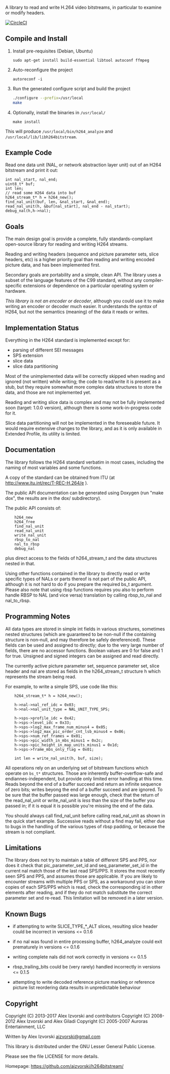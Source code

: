A library to read and write H.264 video bitstreams, in particular to examine or modify headers.

[![CircleCI](https://circleci.com/gh/aizvorski/h264bitstream.svg?style=shield)](https://circleci.com/gh/aizvorski/h264bitstream)

## Compile and Install

1. Install pre-requisites (Debian, Ubuntu)
  
    `sudo apt-get install build-essential libtool autoconf ffmpeg`

1. Auto-reconfigure the project

    `autoreconf -i`

1. Run the generated configure script and build the project

    ```sh
    ./configure --prefix=/usr/local
    make
    ```

1. Optionally, install the binaries in `/usr/local/`

    `make install`

This will produce `/usr/local/bin/h264_analyze` and `/usr/local/lib/libh264bitstream`.

## Example Code

Read one data unit (NAL, or network abstraction layer unit) out of an H264 bitstream and print it out:

```
int nal_start, nal_end;
uint8_t* buf;
int len;
// read some H264 data into buf
h264_stream_t* h = h264_new();
find_nal_unit(buf, len, &nal_start, &nal_end);
read_nal_unit(h, &buf[nal_start], nal_end - nal_start);
debug_nal(h,h->nal);
```

## Goals

The main design goal is provide a complete, fully standards-compliant open-source library for reading and writing H264 streams.

Reading and writing headers (sequence and picture parameter sets, slice headers, etc) is a higher priority goal than reading and writing encoded picture data, and has been implemented first.

Secondary goals are portability and a simple, clean API.  The library uses a subset of the language features of the C99 standard, without any compiler-specific extensions or dependence on a particular operating system or hardware.

_This library is not an encoder or decoder_, although you could use it to make writing an encoder or decoder much easier.  It understands the _syntax_ of H264, but not the semantics (meaning) of the data it reads or writes.


## Implementation Status

Everything in the H264 standard is implemented except for: 
- parsing of different SEI messages
- SPS extension
- slice data
- slice data partitioning

Most of the unimplemented data will be correctly skipped when reading and ignored (not written) while writing; the code to read/write it is present as a stub, but they require somewhat more complex data structures to store the data, and those are not implemented yet.

Reading and writing slice data is complex and may not be fully implemented soon (target: 1.0.0 version), although there is some work-in-progress code for it.

Slice data partitioning will not be implemented in the foreseeable future.  It would require extensive changes to the library, and as it is only available in Extended Profile, its utility is limited.


## Documentation

The library follows the H264 standard verbatim in most cases, including the naming of most variables and some functions.

A copy of the standard can be obtained from ITU (at http://www.itu.int/rec/T-REC-H.264/e ).

The public API documentation can be generated using Doxygen (run "make dox", the results are in the dox/ subdirectory).

The public API consists of:

```
    h264_new
    h264_free
    find_nal_unit
    read_nal_unit
    write_nal_unit
    rbsp_to_nal
    nal_to_rbsp
    debug_nal
```

plus direct access to the fields of h264_stream_t and the data structures nested in that.

Using other functions contained in the library to directly read or write specific types of NALs or parts thereof is not part of the public API, although it is not hard to do if you prepare the required bs_t argument.  Please also note that using rbsp functions requires you also to perform handle RBSP to NAL (and vice versa) translation by calling rbsp_to_nal and nal_to_rbsp.


## Programming Notes

All data types are stored in simple int fields in various structures, sometimes nested structures (which are guaranteed to be non-null if the containing structure is non-null, and may therefore be safely dereferenced).  These fields can be used and assigned to directly; due to the very large number of fields, there are no accessor functions.  Boolean values are 0 for false and 1 for true.  Unsigned and signed integers can be assigned and read directly.

The currently active picture parameter set, sequence parameter set, slice header and nal are stored as fields in the h264_stream_t structure h which represents the stream being read.

For example, to write a simple SPS, use code like this:

```
    h264_stream_t* h = h264_new();

    h->nal->nal_ref_idc = 0x03;
    h->nal->nal_unit_type = NAL_UNIT_TYPE_SPS;

    h->sps->profile_idc = 0x42;
    h->sps->level_idc = 0x33;
    h->sps->log2_max_frame_num_minus4 = 0x05;
    h->sps->log2_max_pic_order_cnt_lsb_minus4 = 0x06;
    h->sps->num_ref_frames = 0x01;
    h->sps->pic_width_in_mbs_minus1 = 0x2c;
    h->sps->pic_height_in_map_units_minus1 = 0x1d;
    h->sps->frame_mbs_only_flag = 0x01;
    
    int len = write_nal_unit(h, buf, size);
```

All operations rely on an underlying set of bitstream functions which operate on `bs_t*` structures.  Those are inherently buffer-overflow-safe and endiannes-independent, but provide only limited error handling at this time.  Reads beyond the end of a buffer succeed and return an infinite sequence of zero bits; writes beyong the end of a buffer succeed and are ignored.  To be sure that the buffer passed was large enough, check that the return of the read_nal_unit or write_nal_unit is _less_ than the size of the buffer you passed in; if it is equal it is possible you're missing the end of the data.

You should always call find_nal_unit before calling read_nal_unit as shown in the quick start example.   Successive reads without a find may fail, either due to bugs in the handling of the various types of rbsp padding, or because the stream is not compliant.


## Limitations

The library does not try to maintain a table of different SPS and PPS, nor does it check that pic_parameter_set_id and seq_parameter_set_id in the current nal match those of the last read SPS/PPS.  It stores the most recently seen SPS and PPS, and assumes those are applicable.  If you are likely to encounter streams with multiple PPS or SPS, as a workaround you can store copies of each SPS/PPS which is read, check the corresponding id in other elements after reading, and if they do not match substitute the correct parameter set and re-read.  This limitation will be removed in a later version.


## Known Bugs

* if attempting to write SLICE_TYPE_*_ALT slices, resulting slice header could be incorrect in versions <= 0.1.6

* if no nal was found in entire processing buffer, h264_analyze could exit prematurely in versions <= 0.1.6

* writing complete nals did not work correctly in versions <= 0.1.5

* rbsp_trailing_bits could be (very rarely) handled incorrectly in versions <= 0.1.5

* attempting to write decoded reference picture marking or reference picture list reordering data results in unpredictable behaviour


## Copyright

Copyright (C) 2013-2017 Alex Izvorski and contributors
Copyright (C) 2008-2012 Alex Izvorski and Alex Giladi
Copyright (C) 2005-2007 Auroras Entertainment, LLC

Written by Alex Izvorski <aizvorski@gmail.com>

This library is distributed under the GNU Lesser General Public License.

Please see the file LICENSE for more details.

Homepage: https://github.com/aizvorski/h264bitstream/
